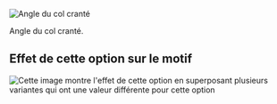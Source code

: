 ![Angle du col cranté](collarnotchangle.svg)

Angle du col cranté.

## Effet de cette option sur le motif

![Cette image montre l'effet de cette option en superposant plusieurs variantes qui ont une valeur différente pour cette option](jaeger_collarnotchangle_sample.svg "Effet de cette option sur le motif")
